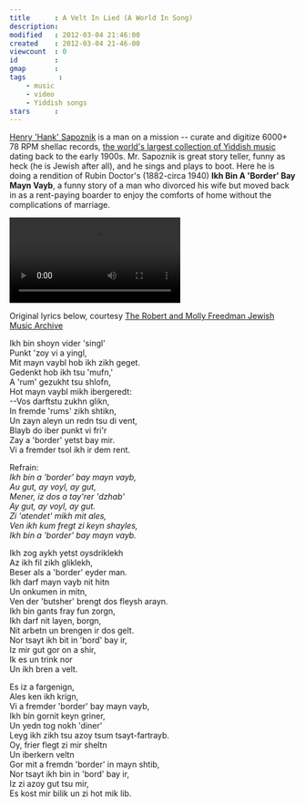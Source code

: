 ```yaml
---
title      : A Velt In Lied (A World In Song)
description: 
modified   : 2012-03-04 21:46:00
created    : 2012-03-04 21-46-00
viewcount  : 0
id         : 
gmap       : 
tags        :
    - music
    - video
    - Yiddish songs
stars      : 
---
```


[Henry 'Hank' Sapoznik](http://www.arts.wisc.edu/artsinstitute/IAR/sapoznik/) is a man on a mission -- curate and digitize 6000+ 78 RPM shellac records, [the world's largest collection of Yiddish music](http://mayrentinstitute.wisc.edu/) dating back to the early 1900s. Mr. Sapoznik is great story teller, funny as heck (he is Jewish after all), and he sings and plays to boot. Here he is doing a rendition of Rubin Doctor's (1882-circa 1940) **Ikh Bin A 'Border' Bay Mayn Vayb**, a funny story of a man who divorced his wife but moved back in as a rent-paying boarder to enjoy the comforts of home without the complications of marriage.

![Ikh Bin A 'Border' Bay Mayn Vayb](ikh_bin.mp4)

Original lyrics below, courtesy [The Robert and Molly Freedman Jewish Music Archive](http://www.library.upenn.edu/portal/Freedman/song3.html)

Ikh bin shoyn vider 'singl'  
Punkt 'zoy vi a yingl,  
Mit mayn vaybl hob ikh zikh geget.  
Gedenkt hob ikh tsu 'mufn,'  
A 'rum' gezukht tsu shlofn,  
Hot mayn vaybl mikh ibergeredt:  
--Vos darftstu zukhn glikn,  
In fremde 'rums' zikh shtikn,  
Un zayn aleyn un redn tsu di vent,  
Blayb do iber punkt vi fri'r  
Zay a 'border' yetst bay mir.  
Vi a fremder tsol ikh ir dem rent.  

Refrain:  
*Ikh bin a 'border' bay mayn vayb,  
Au gut, ay voyl, ay gut,  
Mener, iz dos a tay'rer 'dzhab'  
Ay gut, ay voyl, ay gut.  
Zi 'atendet' mikh mit ales,  
Ven ikh kum fregt zi keyn shayles,  
Ikh bin a 'border' bay mayn vayb.*

Ikh zog aykh yetst oysdriklekh  
Az ikh fil zikh gliklekh,  
Beser als a 'border' eyder man.  
Ikh darf mayn vayb nit hitn  
Un onkumen in mitn,  
Ven der 'butsher' brengt dos fleysh arayn.  
Ikh bin gants fray fun zorgn,  
Ikh darf nit layen, borgn,  
Nit arbetn un brengen ir dos gelt.  
Nor tsayt ikh bit in 'bord' bay ir,  
Iz mir gut gor on a shir,  
Ik es un trink nor  
Un ikh bren a velt.

Es iz a fargenign,  
Ales ken ikh krign,  
Vi a fremder 'border' bay mayn vayb,  
Ikh bin gornit keyn griner,  
Un yedn tog nokh 'diner'  
Leyg ikh zikh tsu azoy tsum tsayt-fartrayb.  
Oy, frier flegt zi mir sheltn  
Un iberkern veltn  
Gor mit a fremdn 'border' in mayn shtib,  
Nor tsayt ikh bin in 'bord' bay ir,  
Iz zi azoy gut tsu mir,  
Es kost mir bilik un zi hot mik lib.
